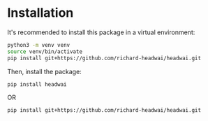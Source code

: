 # Installation

It's recommended to install this package in a virtual environment:

```bash
python3 -m venv venv
source venv/bin/activate
pip install git+https://github.com/richard-headwai/headwai.git
```

Then, install the package:

```bash
pip install headwai
```
OR
```bash
pip install git+https://github.com/richard-headwai/headwai.git
```

